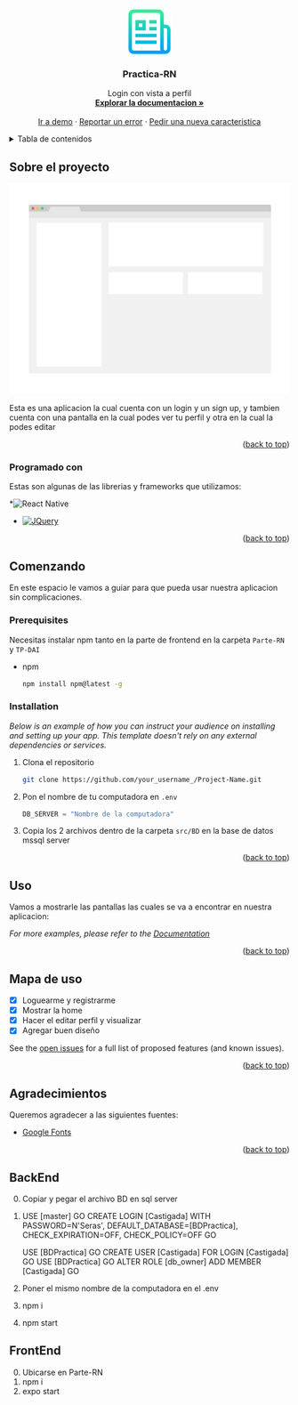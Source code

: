 <!-- Improved compatibility of back to top link: See: https://github.com/othneildrew/Best-README-Template/pull/73 -->
<a name="readme-top"></a>
<!--
*** Thanks for checking out the Best-README-Template. If you have a suggestion
*** that would make this better, please fork the repo and create a pull request
*** or simply open an issue with the tag "enhancement".
*** Don't forget to give the project a star!
*** Thanks again! Now go create something AMAZING! :D
-->



<!-- PROJECT SHIELDS -->
<!--
*** I'm using markdown "reference style" links for readability.
*** Reference links are enclosed in brackets [ ] instead of parentheses ( ).
*** See the bottom of this document for the declaration of the reference variables
*** for contributors-url, forks-url, etc. This is an optional, concise syntax you may use.
*** https://www.markdownguide.org/basic-syntax/#reference-style-links
-->




<!-- PROJECT LOGO -->
<br />
<div align="center">
  <a href="https://github.com/othneildrew/Best-README-Template">
    <img src="images/logo.png" alt="Logo" width="80" height="80">
  </a>

  <h3 align="center">Practica-RN</h3>

  <p align="center">
    Login con vista a perfil
    <br />
    <a href="https://github.com/othneildrew/Best-README-Template"><strong>Explorar la documentacion »</strong></a>
    <br />
    <br />
    <a href="https://github.com/othneildrew/Best-README-Template">Ir a demo</a>
    ·
    <a href="https://github.com/othneildrew/Best-README-Template/issues">Reportar un error</a>
    ·
    <a href="https://github.com/othneildrew/Best-README-Template/issues">Pedir una nueva caracteristica</a>
  </p>
</div>



<!-- TABLE OF CONTENTS -->
<details>
  <summary>Tabla de contenidos</summary>
  <ol>
    <li>
      <a href="#sobre-el-proyecto">Sobre el proyecto</a>
      <ul>
        <li><a href="#built-with">Programado con</a></li>
      </ul>
    </li>
    <li>
      <a href="#getting-started">Comenzando</a>
      <ul>
        <li><a href="#prerequisites">Prerequisitos</a></li>
        <li><a href="#installation">Instalacion</a></li>
      </ul>
    </li>
    <li><a href="#usage">Uso</a></li>
    <li><a href="#roadmap">Mapa de uso</a></li>
    <li><a href="#acknowledgments">Agradecimientos</a></li>
  </ol>
</details>



<!-- ABOUT THE PROJECT -->
## Sobre el proyecto

[![Product Name Screen Shot][product-screenshot]](https://example.com)

Esta es una aplicacion la cual cuenta con un login y un sign up, y tambien cuenta con una pantalla en la cual podes ver tu perfil y otra en la cual la podes editar

<p align="right">(<a href="#readme-top">back to top</a>)</p>

### Programado con

Estas son algunas de las librerias y frameworks que utilizamos:

*![React Native](https://img.shields.io/badge/react_native-%2320232a.svg?style=for-the-badge&logo=react&logoColor=%2361DAFB)
* [![JQuery][JQuery.com]][JQuery-url]

<p align="right">(<a href="#readme-top">back to top</a>)</p>



<!-- GETTING STARTED -->
## Comenzando

En este espacio le vamos a guiar para que pueda usar nuestra aplicacion sin complicaciones.

### Prerequisites

Necesitas instalar npm tanto en la parte de frontend en la carpeta `Parte-RN` y `TP-DAI`
* npm
  ```sh
  npm install npm@latest -g
  ```

### Installation

_Below is an example of how you can instruct your audience on installing and setting up your app. This template doesn't rely on any external dependencies or services._

1. Clona el repositorio
   ```sh
   git clone https://github.com/your_username_/Project-Name.git
   ```
2. Pon el nombre de tu computadora en `.env`
   ```js
   DB_SERVER = "Nombre de la computadora"
   ```
3. Copia los 2 archivos dentro de la carpeta `src/BD` en la base de datos mssql server


<p align="right">(<a href="#readme-top">back to top</a>)</p>



<!-- USAGE EXAMPLES -->
## Uso

Vamos a mostrarle las pantallas las cuales se va a encontrar en nuestra aplicacion:

_For more examples, please refer to the [Documentation](https://example.com)_

<p align="right">(<a href="#readme-top">back to top</a>)</p>



<!-- ROADMAP -->
## Mapa de uso

- [x] Loguearme y registrarme
- [x] Mostrar la home
- [x] Hacer el editar perfil y visualizar
- [x] Agregar buen diseño

See the [open issues](https://github.com/othneildrew/Best-README-Template/issues) for a full list of proposed features (and known issues).

<p align="right">(<a href="#readme-top">back to top</a>)</p>



<!-- ACKNOWLEDGMENTS -->
## Agradecimientos

Queremos agradecer a las siguientes fuentes:

* [Google Fonts](https://fonts.google.com/)

<p align="right">(<a href="#readme-top">back to top</a>)</p>



<!-- MARKDOWN LINKS & IMAGES -->
<!-- https://www.markdownguide.org/basic-syntax/#reference-style-links -->
[contributors-shield]: https://img.shields.io/github/contributors/othneildrew/Best-README-Template.svg?style=for-the-badge
[contributors-url]: https://github.com/othneildrew/Best-README-Template/graphs/contributors
[forks-shield]: https://img.shields.io/github/forks/othneildrew/Best-README-Template.svg?style=for-the-badge
[forks-url]: https://github.com/othneildrew/Best-README-Template/network/members
[stars-shield]: https://img.shields.io/github/stars/othneildrew/Best-README-Template.svg?style=for-the-badge
[stars-url]: https://github.com/othneildrew/Best-README-Template/stargazers
[issues-shield]: https://img.shields.io/github/issues/othneildrew/Best-README-Template.svg?style=for-the-badge
[issues-url]: https://github.com/othneildrew/Best-README-Template/issues
[license-shield]: https://img.shields.io/github/license/othneildrew/Best-README-Template.svg?style=for-the-badge
[license-url]: https://github.com/othneildrew/Best-README-Template/blob/master/LICENSE.txt
[linkedin-shield]: https://img.shields.io/badge/-LinkedIn-black.svg?style=for-the-badge&logo=linkedin&colorB=555
[linkedin-url]: https://linkedin.com/in/othneildrew
[product-screenshot]: images/screenshot.png
[Next.js]: https://img.shields.io/badge/next.js-000000?style=for-the-badge&logo=nextdotjs&logoColor=white
[Next-url]: https://nextjs.org/
[React.js]: https://img.shields.io/badge/React-20232A?style=for-the-badge&logo=react&logoColor=61DAFB
[React-url]: https://reactjs.org/
[Vue.js]: https://img.shields.io/badge/Vue.js-35495E?style=for-the-badge&logo=vuedotjs&logoColor=4FC08D
[Vue-url]: https://vuejs.org/
[Angular.io]: https://img.shields.io/badge/Angular-DD0031?style=for-the-badge&logo=angular&logoColor=white
[Angular-url]: https://angular.io/
[Svelte.dev]: https://img.shields.io/badge/Svelte-4A4A55?style=for-the-badge&logo=svelte&logoColor=FF3E00
[Svelte-url]: https://svelte.dev/
[Laravel.com]: https://img.shields.io/badge/Laravel-FF2D20?style=for-the-badge&logo=laravel&logoColor=white
[Laravel-url]: https://laravel.com
[Bootstrap.com]: https://img.shields.io/badge/Bootstrap-563D7C?style=for-the-badge&logo=bootstrap&logoColor=white
[Bootstrap-url]: https://getbootstrap.com
[JQuery.com]: https://img.shields.io/badge/jQuery-0769AD?style=for-the-badge&logo=jquery&logoColor=white
[JQuery-url]: https://jquery.com 

## BackEnd

0. Copiar y pegar el archivo BD en sql server
1. USE [master]
    GO
    CREATE LOGIN [Castigada] WITH PASSWORD=N'Seras', DEFAULT_DATABASE=[BDPractica], CHECK_EXPIRATION=OFF,
    CHECK_POLICY=OFF
    GO
    
    USE [BDPractica]
    GO
    CREATE USER [Castigada] FOR LOGIN [Castigada]
    GO
    USE [BDPractica]
    GO
    ALTER ROLE [db_owner] ADD MEMBER [Castigada]
    GO

3. Poner el mismo nombre de la computadora en el .env
4. npm i 
5. npm start
## FrontEnd

0. Ubicarse en Parte-RN 
1. npm i
2. expo start
